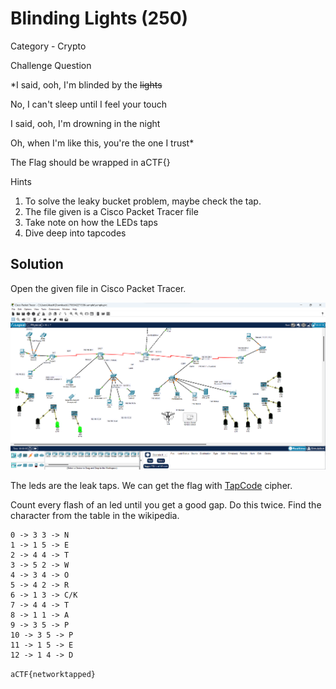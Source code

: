 # Blinding Lights (250)

Category - Crypto

Challenge Question

*I said, ooh, I'm blinded by the ~~lights~~

No, I can't sleep until I feel your touch

I said, ooh, I'm drowning in the night

Oh, when I'm like this, you're the one I trust*

The Flag should be wrapped in aCTF{}

Hints
1) To solve the leaky bucket problem, maybe check the tap.
2) The file given is a Cisco Packet Tracer file
3) Take note on how the LEDs taps
4) Dive deep into tapcodes

## Solution

Open the given file in Cisco Packet Tracer.

![alt text](image.png)

The leds are the leak taps. We can get the flag with [TapCode](https://en.wikipedia.org/wiki/Tap_code) cipher.

Count every flash of an led until you get a good gap. Do this twice. Find the character from the table in the wikipedia.

```
0 -> 3 3 -> N
1 -> 1 5 -> E
2 -> 4 4 -> T
3 -> 5 2 -> W
4 -> 3 4 -> O
5 -> 4 2 -> R
6 -> 1 3 -> C/K
7 -> 4 4 -> T
8 -> 1 1 -> A
9 -> 3 5 -> P
10 -> 3 5 -> P
11 -> 1 5 -> E
12 -> 1 4 -> D
```

`aCTF{networktapped}`